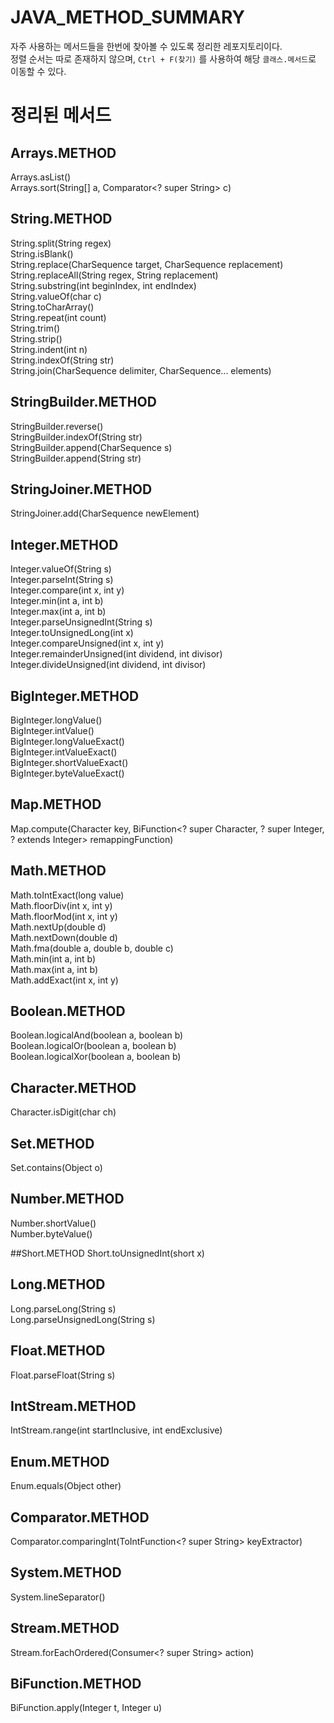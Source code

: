 # JAVA_METHOD_SUMMARY
자주 사용하는 메서드들을 한번에 찾아볼 수 있도록 정리한 레포지토리이다.    
정렬 순서는 따로 존재하지 않으며, ```Ctrl + F(찾기)``` 를 사용하여 해당 ```클래스.메서드```로 이동할 수 있다.

# 정리된 메서드 
## Arrays.METHOD
Arrays.asList()<br>
Arrays.sort(String[] a, Comparator<? super String> c)<br>

## String.METHOD
String.split(String regex)<br>
String.isBlank()<br>
String.replace(CharSequence target, CharSequence replacement)<br>
String.replaceAll(String regex, String replacement)<br>
String.substring(int beginIndex, int endIndex)<br>
String.valueOf(char c)<br>
String.toCharArray()<br>
String.repeat(int count)<br>
String.trim()<br>
String.strip()<br>
String.indent(int n)<br>
String.indexOf(String str)<br>
String.join(CharSequence delimiter, CharSequence... elements)<br>

## StringBuilder.METHOD
StringBuilder.reverse()<br>
StringBuilder.indexOf(String str)<br>
StringBuilder.append(CharSequence s)<br>
StringBuilder.append(String str)<br>

## StringJoiner.METHOD
StringJoiner.add(CharSequence newElement)<br>

## Integer.METHOD
Integer.valueOf(String s)<br>
Integer.parseInt(String s)<br>
Integer.compare(int x, int y)<br>
Integer.min(int a, int b)<br>
Integer.max(int a, int b)<br>
Integer.parseUnsignedInt(String s)<br>
Integer.toUnsignedLong(int x)<br>
Integer.compareUnsigned(int x, int y)<br>
Integer.remainderUnsigned(int dividend, int divisor)<br>
Integer.divideUnsigned(int dividend, int divisor)<br>

## BigInteger.METHOD
BigInteger.longValue()<br>
BigInteger.intValue()<br>
BigInteger.longValueExact()<br>
BigInteger.intValueExact()<br>
BigInteger.shortValueExact()<br>
BigInteger.byteValueExact()<br>

## Map.METHOD
Map.compute(Character key, BiFunction<? super Character, ? super Integer, ? extends Integer> remappingFunction)

## Math.METHOD
Math.toIntExact(long value)<br>
Math.floorDiv(int x, int y)<br>
Math.floorMod(int x, int y)<br>
Math.nextUp(double d)<br>
Math.nextDown(double d)<br>
Math.fma(double a, double b, double c)<br>
Math.min(int a, int b)<br>
Math.max(int a, int b)<br>
Math.addExact(int x, int y)<br>

## Boolean.METHOD
Boolean.logicalAnd(boolean a, boolean b)<br>
Boolean.logicalOr(boolean a, boolean b)<br>
Boolean.logicalXor(boolean a, boolean b)<br>

## Character.METHOD
Character.isDigit(char ch)<br>

## Set.METHOD
Set.contains(Object o)<br>

## Number.METHOD
Number.shortValue()<br>
Number.byteValue()<br>

##Short.METHOD
Short.toUnsignedInt(short x)<br>

## Long.METHOD
Long.parseLong(String s)<br>
Long.parseUnsignedLong(String s)<br>

## Float.METHOD
Float.parseFloat(String s)<br>

## IntStream.METHOD
IntStream.range(int startInclusive, int endExclusive)<br>

## Enum.METHOD
Enum.equals(Object other)<br>

## Comparator.METHOD
Comparator.comparingInt(ToIntFunction<? super String> keyExtractor)<br>

## System.METHOD
System.lineSeparator()<br>

## Stream.METHOD
Stream.forEachOrdered(Consumer<? super String> action)<br>

## BiFunction.METHOD
BiFunction.apply(Integer t, Integer u)<br>
